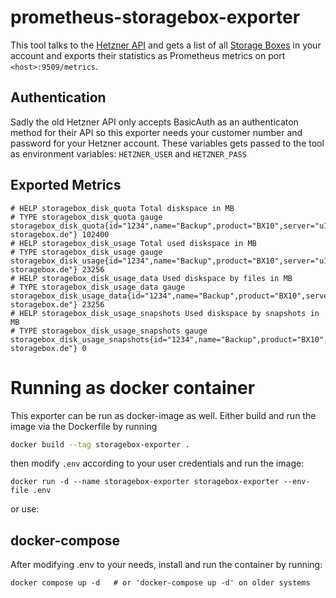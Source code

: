 # prometheus-storagebox-exporter

This tool talks to the [Hetzner
API](https://robot.your-server.de/doc/webservice/de.html#storage-box) and
gets a list of all [Storage
Boxes](https://www.hetzner.de/storage/storage-box) in your account and exports their statistics as Prometheus metrics on port `<host>:9509/metrics`.

## Authentication
Sadly the old Hetzner API only accepts BasicAuth as an authenticaton method for their API so this exporter needs your customer number and password for your Hetzner account.
These variables gets passed to the tool as environment variables: `HETZNER_USER` and `HETZNER_PASS`

## Exported Metrics 
```
# HELP storagebox_disk_quota Total diskspace in MB
# TYPE storagebox_disk_quota gauge
storagebox_disk_quota{id="1234",name="Backup",product="BX10",server="u12345.your-storagebox.de"} 102400
# HELP storagebox_disk_usage Total used diskspace in MB
# TYPE storagebox_disk_usage gauge
storagebox_disk_usage{id="1234",name="Backup",product="BX10",server="u12345.your-storagebox.de"} 23256
# HELP storagebox_disk_usage_data Used diskspace by files in MB
# TYPE storagebox_disk_usage_data gauge
storagebox_disk_usage_data{id="1234",name="Backup",product="BX10",server="u12345.your-storagebox.de"} 23256
# HELP storagebox_disk_usage_snapshots Used diskspace by snapshots in MB
# TYPE storagebox_disk_usage_snapshots gauge
storagebox_disk_usage_snapshots{id="1234",name="Backup",product="BX10",server="u12345.your-storagebox.de"} 0
```

# Running as docker container
This exporter can be run as docker-image as well.
Either build and run the image via the Dockerfile by running
```sh
docker build --tag storagebox-exporter .
```

then modify `.env` according to your user credentials and run the image:

```
docker run -d --name storagebox-exporter storagebox-exporter --env-file .env
```

or use:

## docker-compose
After modifying .env to your needs, install and run the container by running:
```
docker compose up -d   # or 'docker-compose up -d' on older systems
```
